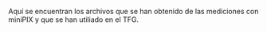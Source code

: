 Aquí se encuentran los archivos que se han obtenido de las mediciones con miniPIX y que se han utiliado en el TFG.
